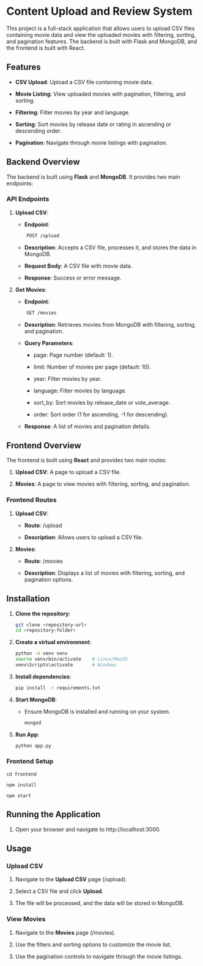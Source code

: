 Content Upload and Review System
================================

This project is a full-stack application that allows users to upload CSV files containing movie data and view the uploaded movies with filtering, sorting, and pagination features. The backend is built with Flask and MongoDB, and the frontend is built with React.


Features
--------

*   **CSV Upload**: Upload a CSV file containing movie data.
    
*   **Movie Listing**: View uploaded movies with pagination, filtering, and sorting.
    
*   **Filtering**: Filter movies by year and language.
    
*   **Sorting**: Sort movies by release date or rating in ascending or descending order.
    
*   **Pagination**: Navigate through movie listings with pagination.
    

Backend Overview
----------------

The backend is built using **Flask** and **MongoDB**. It provides two main endpoints:

### API Endpoints

1.  **Upload CSV**:
    
    *   **Endpoint**: 

    ```bash
        POST /upload
    ```
        
    *   **Description**: Accepts a CSV file, processes it, and stores the data in MongoDB.
        
    *   **Request Body**: A CSV file with movie data.
        
    *   **Response**: Success or error message.
        
2.  **Get Movies**:
    
    *   **Endpoint**: 

    ```bash
        GET /movies
    ```
    
    *   **Description**: Retrieves movies from MongoDB with filtering, sorting, and pagination.
        
    *   **Query Parameters**:
        
        *   page: Page number (default: 1).
            
        *   limit: Number of movies per page (default: 10).
            
        *   year: Filter movies by year.
            
        *   language: Filter movies by language.
            
        *   sort\_by: Sort movies by release\_date or vote\_average.
            
        *   order: Sort order (1 for ascending, -1 for descending).
            
    *   **Response**: A list of movies and pagination details.
        

Frontend Overview
-----------------

The frontend is built using **React** and provides two main routes:

1.  **Upload CSV**: A page to upload a CSV file.
    
2.  **Movies**: A page to view movies with filtering, sorting, and pagination.
    

### Frontend Routes

1.  **Upload CSV**:
    
    *   **Route**: /upload
        
    *   **Description**: Allows users to upload a CSV file.
        
2.  **Movies**:
    
    *   **Route**: /movies
        
    *   **Description**: Displays a list of movies with filtering, sorting, and pagination options.
        

## Installation

1. **Clone the repository**:
    ```bash
    git clone <repository-url>
    cd <repository-folder>
    ```

2. **Create a virtual environment**:
    ```bash
    python -m venv venv
    source venv/bin/activate    # Linux/MacOS
    venv\Scripts\activate       # Windows
    ```

3. **Install dependencies**:
    ```bash
    pip install -r requirements.txt
    ```
    
4. **Start MongoDB**:
    *   Ensure MongoDB is installed and running on your system.
        ```bash
        mongod
        ```
        
5. **Run App**: 
    ```bash
    python app.py
    ```
    

### Frontend Setup

    
    cd frontend
        
    npm install
        
    npm start
    
    

 **Running the Application**
-----------------------
1. Open your browser and navigate to http://localhost:3000.
    

Usage
-----

### Upload CSV

1.  Navigate to the **Upload CSV** page (/upload).
    
2.  Select a CSV file and click **Upload**.
    
3.  The file will be processed, and the data will be stored in MongoDB.
    

### View Movies

1.  Navigate to the **Movies** page (/movies).
    
2.  Use the filters and sorting options to customize the movie list.
    
3.  Use the pagination controls to navigate through the movie listings.
